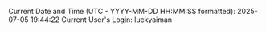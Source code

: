 Current Date and Time (UTC - YYYY-MM-DD HH:MM:SS formatted): 2025-07-05 19:44:22
Current User's Login: luckyaiman
